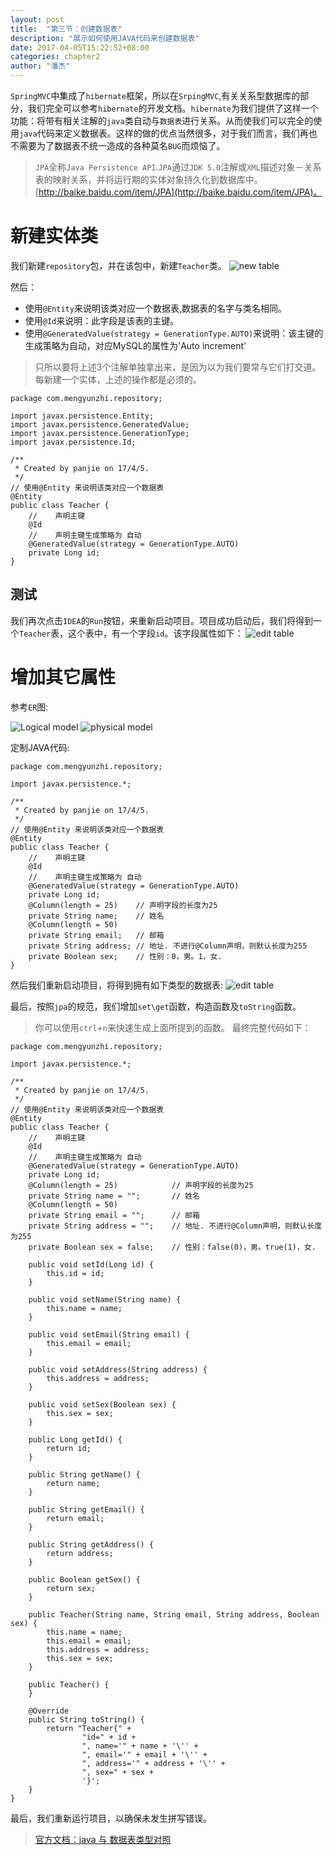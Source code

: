 ```yaml
---
layout: post
title:  "第三节：创建数据表"
description: "展示如何使用JAVA代码来创建数据表"
date: 2017-04-05T15:22:52+08:00
categories: chapter2
author: "潘杰"
---
```


`SpringMVC`中集成了`hibernate`框架，所以在`SrpingMVC`,有关关系型数据库的部分，我们完全可以参考`hibernate`的开发文档。`hibernate`为我们提供了这样一个功能：将带有相关注解的`java`类自动与`数据表`进行关系。从而使我们可以完全的使用`java`代码来定义数据表。这样的做的优点当然很多，对于我们而言，我们再也不需要为了数据表不统一造成的各种莫名`BUG`而烦恼了。

> `JPA`全称`Java Persistence API`.`JPA`通过`JDK 5.0`注解或`XML`描述对象－关系表的映射关系，并将运行期的实体对象持久化到数据库中。[http://baike.baidu.com/item/JPA](http://baike.baidu.com/item/JPA)。

# 新建实体类
我们新建`repository`包，并在该包中，新建`Teacher`类。
![new table]({{site.imageurl}}/chapter2/3.png)

然后：
*   使用`@Entity`来说明该类对应一个数据表,数据表的名字与类名相同。
*   使用`@Id`来说明：此字段是该表的主键。
*   使用`@GeneratedValue(strategy = GenerationType.AUTO)`来说明：该主键的生成策略为自动，对应MySQL的属性为'Auto increment'

> 只所以要将上述3个注解单独拿出来，是因为以为我们要常与它们打交道。每新建一个实体，上述的操作都是必须的。

```
package com.mengyunzhi.repository;

import javax.persistence.Entity;
import javax.persistence.GeneratedValue;
import javax.persistence.GenerationType;
import javax.persistence.Id;

/**
 * Created by panjie on 17/4/5.
 */
// 使用@Entity 来说明该类对应一个数据表
@Entity
public class Teacher {
    //    声明主键
    @Id
    //    声明主键生成策略为 自动
    @GeneratedValue(strategy = GenerationType.AUTO)
    private Long id;
}

```
## 测试
我们再次点击`IDEA`的`Run`按钮，来重新启动项目。项目成功启动后，我们将得到一个`Teacher`表，这个表中，有一个字段`id`。该字段属性如下：
![edit table]({{site.imageurl}}/chapter2/4.png)

# 增加其它属性
参考`ER`图:

![Logical model]({{site.imageurl}}/chapter2/6.png) 
![physical model]({{site.imageurl}}/chapter2/7.png)


定制JAVA代码:
```
package com.mengyunzhi.repository;

import javax.persistence.*;

/**
 * Created by panjie on 17/4/5.
 */
// 使用@Entity 来说明该类对应一个数据表
@Entity
public class Teacher {
    //    声明主键
    @Id
    //    声明主键生成策略为 自动
    @GeneratedValue(strategy = GenerationType.AUTO)
    private Long id;
    @Column(length = 25)    // 声明字段的长度为25
    private String name;    // 姓名
    @Column(length = 50)
    private String email;   // 邮箱
    private String address; // 地址. 不进行@Column声明，则默认长度为255
    private Boolean sex;    // 性别：0，男。1，女.
}
```
然后我们重新启动项目，将得到拥有如下类型的数据表:
![edit table]({{site.imageurl}}/chapter2/5.png)

最后，按照`jpa`的规范，我们增加`set\get`函数，构造函数及`toString`函数。
> 你可以使用`ctrl`+`n`来快速生成上面所提到的函数。
最终完整代码如下：
```
package com.mengyunzhi.repository;

import javax.persistence.*;

/**
 * Created by panjie on 17/4/5.
 */
// 使用@Entity 来说明该类对应一个数据表
@Entity
public class Teacher {
    //    声明主键
    @Id
    //    声明主键生成策略为 自动
    @GeneratedValue(strategy = GenerationType.AUTO)
    private Long id;
    @Column(length = 25)            // 声明字段的长度为25
    private String name = "";       // 姓名
    @Column(length = 50)
    private String email = "";      // 邮箱
    private String address = "";    // 地址. 不进行@Column声明，则默认长度为255
    private Boolean sex = false;    // 性别：false(0)，男。true(1)，女.

    public void setId(Long id) {
        this.id = id;
    }

    public void setName(String name) {
        this.name = name;
    }

    public void setEmail(String email) {
        this.email = email;
    }

    public void setAddress(String address) {
        this.address = address;
    }

    public void setSex(Boolean sex) {
        this.sex = sex;
    }

    public Long getId() {
        return id;
    }

    public String getName() {
        return name;
    }

    public String getEmail() {
        return email;
    }

    public String getAddress() {
        return address;
    }

    public Boolean getSex() {
        return sex;
    }

    public Teacher(String name, String email, String address, Boolean sex) {
        this.name = name;
        this.email = email;
        this.address = address;
        this.sex = sex;
    }

    public Teacher() {
    }

    @Override
    public String toString() {
        return "Teacher{" +
                "id=" + id +
                ", name='" + name + '\'' +
                ", email='" + email + '\'' +
                ", address='" + address + '\'' +
                ", sex=" + sex +
                '}';
    }
}
```
最后，我们重新运行项目，以确保未发生拼写错误。


> [官方文档：java 与 数据表类型对照](https://docs.jboss.org/hibernate/orm/current/userguide/html_single/Hibernate_User_Guide.html#basic-provided)
